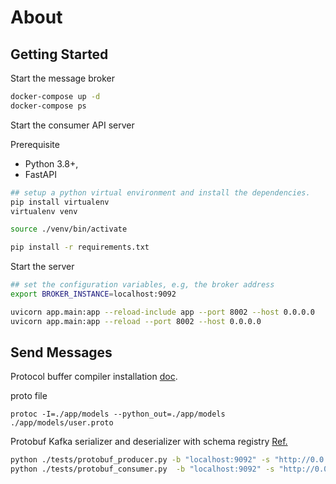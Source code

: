 # About

## Getting Started

Start the message broker

```bash
docker-compose up -d
docker-compose ps
```

Start the consumer API server

Prerequisite

- Python 3.8+,
- FastAPI

```bash
## setup a python virtual environment and install the dependencies.
pip install virtualenv
virtualenv venv

source ./venv/bin/activate

pip install -r requirements.txt
```

Start the server

```bash
## set the configuration variables, e.g, the broker address
export BROKER_INSTANCE=localhost:9092

uvicorn app.main:app --reload-include app --port 8002 --host 0.0.0.0
uvicorn app.main:app --reload --port 8002 --host 0.0.0.0
```

## Send Messages

Protocol buffer compiler installation [doc](https://grpc.io/docs/protoc-installation).

proto file

```
protoc -I=./app/models --python_out=./app/models ./app/models/user.proto
```

Protobuf Kafka serializer and deserializer with schema registry
[Ref.](https://github.com/confluentinc/confluent-kafka-python/tree/master/examples)

```bash
python ./tests/protobuf_producer.py -b "localhost:9092" -s "http://0.0.0.0:8081"
python ./tests/protobuf_consumer.py  -b "localhost:9092" -s "http://0.0.0.0:8081"
```
